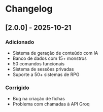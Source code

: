 # Changelog

## [2.0.0] - 2025-10-21
### Adicionado
- Sistema de geração de conteúdo com IA
- Banco de dados com 15+ monstros
- 50 comandos funcionais
- Sistema de sessões privadas
- Suporte a 50+ sistemas de RPG

### Corrigido
- Bug na criação de fichas
- Problema com chamadas à API Groq